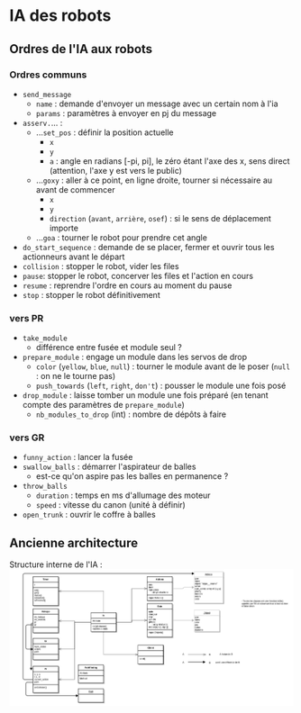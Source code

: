 IA des robots
=======

## Ordres de l'IA aux robots

### Ordres communs
- `send_message`
	- `name` : demande d'envoyer un message avec un certain nom à l'ia
	- `params` : paramètres à envoyer en pj du message
- `asserv.`... :
	- ...`set_pos` : définir la position actuelle
		- `x`
		- `y`
		- `a` : angle en radians [-pi, pi], le zéro étant l'axe des x, sens direct (attention, l'axe y est vers le public)
	- ...`goxy` : aller à ce point, en ligne droite, tourner si nécessaire au avant de commencer
		- `x`
		- `y`
		- `direction` (`avant`, `arrière`, `osef`) : si le sens de déplacement importe
	- ...`goa` : tourner le robot pour prendre cet angle
- `do_start_sequence` : demande de se placer, fermer et ouvrir tous les actionneurs avant le départ
- `collision` : stopper le robot, vider les files
- `pause`: stopper le robot, concerver les files et l'action en cours
- `resume` : reprendre l'ordre en cours au moment du pause
- `stop` : stopper le robot définitivement


### vers PR
- `take_module`
	- différence entre fusée et module seul ?
- `prepare_module` : engage un module dans les servos de drop
	- `color` (`yellow`, `blue`, `null`) : tourner le module avant de le poser (`null` : on ne le tourne pas)
	- `push_towards` (`left`, `right`, `don't`) : pousser le module une fois posé
- `drop_module` : laisse tomber un module une fois préparé (en tenant compte des paramètres de `prepare_module`)
	- `nb_modules_to_drop` (int) : nombre de dépôts à faire

### vers GR
- `funny_action` : lancer la fusée
- `swallow_balls` : démarrer l'aspirateur de balles
	- est-ce qu'on aspire pas les balles en permanence ?
- `throw_balls`
	- `duration` : temps en ms d'allumage des moteur
	- `speed` : vitesse du canon (unité à définir)
- `open_trunk` : ouvrir le coffre à balles


## Ancienne architecture
Structure interne de l'IA :
![alt tag](https://raw.githubusercontent.com/utcoupe/coupe15/master/ia/architecture_ia_utcoupe_2015.jpg)